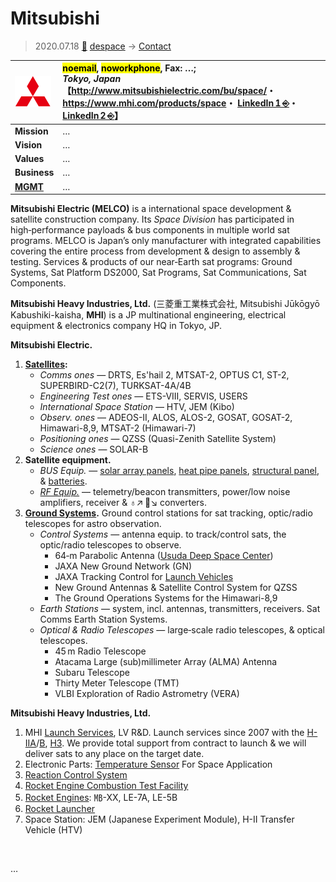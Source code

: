 # Mitsubishi
> 2020.07.18 [🚀](../../index/index.md) [despace](../index.md) → [Contact](../contact.md)

|[![](../f/contact/m/mitsubishi_logo1_thumb.png)](../f/contact/m/mitsubishi_logo1.png)|<mark>noemail</mark>, <mark>noworkphone</mark>, Fax: …;<br> *Tokyo, Japan*<br> 【<http://www.mitsubishielectric.com/bu/space/>・ <https://www.mhi.com/products/space>・ [LinkedIn 1 ⎆](https://www.linkedin.com/company/mitsubishielectric/)・ [LinkedIn 2 ⎆](https://www.linkedin.com/company/mitsubishi-heavy-industries/)】|
|:--|:--|
|**Mission**|…|
|**Vision**|…|
|**Values**|…|
|**Business**|…|
|**[MGMT](../mgmt.md)**|…|

**Mitsubishi Electric (MELCO)** is a international space development & satellite construction company. Its *Space Division* has participated in high‑performance payloads & bus components in multiple world sat programs. MELCO is Japan’s only manufacturer with integrated capabilities covering the entire process from development & design to assembly & testing. Services & products of our near‑Earth sat programs: Ground Systems, Sat Platform DS2000, Sat Programs, Sat Communications, Sat Components.

**Mitsubishi Heavy Industries, Ltd.** (三菱重工業株式会社, Mitsubishi Jūkōgyō Kabushiki-kaisha, **MHI**) is a JP multinational engineering, electrical equipment & electronics company HQ in Tokyo, JP.

**Mitsubishi Electric.**

   1. **[Satellites](../sc.md):**
      - *Comms ones* — DRTS, Es'hail 2, MTSAT-2, OPTUS C1, ST-2, SUPERBIRD-C2(7), TURKSAT-4A/4B
      - *Engineering Test ones* — ETS-VIII, SERVIS, USERS
      - *International Space Station* — HTV, JEM (Kibo)
      - *Observ. ones* — ADEOS-II, ALOS, ALOS-2, GOSAT, GOSAT-2, Himawari-8,9, MTSAT-2 (Himawari-7)
      - *Positioning ones* — QZSS (Quasi-Zenith Satellite System)
      - *Science ones* — SOLAR-B
   1. **Satellite equipment.**
      - *BUS Equip.* — [solar array panels](../sp.md), [heat pipe panels](../hp.md), [structural panel](../sc.md), & [batteries](../eb.md).
      - *[RF Equip.](../comms.md)* — telemetry/beacon transmitters, power/low noise amplifiers, receiver & ♁↗ 🚀↘ converters.
   1. **[Ground Systems](../scs.md).** Ground control stations for sat tracking, optic/radio telescopes for astro observation.
      - *Control Systems* — antenna equip. to track/control sats, the optic/radio telescopes to observe.
         - 64‑m Parabolic Antenna ([Usuda Deep Space Center](udsc.md))
         - JAXA New Ground Network (GN)
         - JAXA Tracking Control for [Launch Vehicles](../lv.md)
         - New Ground Antennas & Satellite Control System for QZSS
         - The Ground Operations Systems for the Himawari-8,9
      - *Earth Stations* — system, incl. antennas, transmitters, receivers. Sat Comms Earth Station Systems.
      - *Optical & Radio Telescopes* — large‑scale radio telescopes, & optical telescopes.
         - 45 m Radio Telescope
         - Atacama Large (sub)millimeter Array (ALMA) Antenna
         - Subaru Telescope
         - Thirty Meter Telescope (TMT)
         - VLBI Exploration of Radio Astrometry (VERA)

**Mitsubishi Heavy Industries, Ltd.**

   1. MHI [Launch Services](../lv.md), LV R&D. Launch services since 2007 with the [H-IIA](../h2.md)/[B](../h2.md), [H3](../h3.md). We provide total support from contract to launch & we will deliver sats to any place on the target date.
   1. Electronic Parts: [Temperature Sensor](../sensor.md) For Space Application
   1. [Reaction Control System](../iu.md)
   1. [Rocket Engine Combustion Test Facility](../test.md)
   1. [Rocket Engines](../ps.md): ㎆-XX, LE-7A, LE-5B
   1. [Rocket Launcher](../lv.md)
   1. Space Station: JEM (Japanese Experiment Module), H-II Transfer Vehicle (HTV)

<p style="page-break-after:always"> </p>

…
